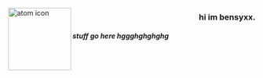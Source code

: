 <p>
  <img align=left src="https://github.com/bensyxx/.github/blob/main/atom.png" alt="atom icon" length="128" width="128">
  <h3 align=right>hi im bensyxx.</h3>
</p>

<h5>stuff go here hggghghghghg</h5>
